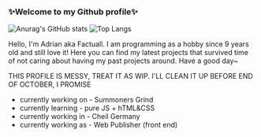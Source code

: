 ### ✨Welcome to my Github profile✨

![Anurag's GitHub stats](https://github-readme-stats.vercel.app/api?username=factuall&show_icons=true&theme=gruvbox)
![Top Langs](https://github-readme-stats.vercel.app/api/top-langs/?username=factuall&theme=gruvbox&layout=compact)

Hello, I'm Adrian aka Factuall. I am programming as a hobby since 9 years old and still love it!
Here you can find my latest projects that survived time of not caring about having my past projects around.
Have a good day~

THIS PROFILE IS MESSY, TREAT IT AS WIP. I'LL CLEAN IT UP BEFORE END OF OCTOBER, I PROMISE

- currently working on - Summoners Grind
- currently learning - pure JS + hTML&CSS 
- currently working in - Cheil Germany 
- currently working as - Web Publisher (front end)

